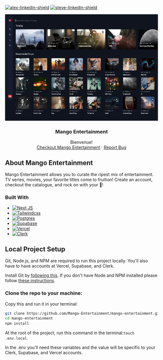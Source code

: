 [![alex-linkedin-shield]][alex-linkedin-url]
[![steve-linkedin-shield]][steve-linkedin-url]

<div align="center">
<a href="https://github.com/grammerjam/tm-main/tree/main/project3C">
    <img src="./public/mango-entertainment.png" style="height:350px" />
  </a>

  <h3 align="center">Mango Entertainment</h3>

   <p align="center">
    Bienvenue! 
    <br />
    <a href="https://mango-entertainment.vercel.app/">Checkout Mango Entertainment</a>
    ·
    <a href="https://github.com/Mango-Entertainment/mango-entertainment/issues">Report Bug</a>
  </p>
</div>

## About Mango Entertainment

Mango Entertainment allows you to curate the ripest mix of entertainment. TV series, movies, your favorite titles come to fruition! Create an account, checkout the catalogue, and rock on with your 🥭!

### Built With

- [![Next JS]][Next-js-url]
- [![Tailwindcss]][Tailwind-url]
- [![Postgres]][Postgres-url]
- [![Supabase]][Supabase-url]
- [![Vercel]][Vercel-url]
- [![Clerk]][Clerk-url]


## Local Project Setup

Git, Node.js, and NPM are required to run this project locally.
You'll also have to have accounts at Vercel, Supabase, and Clerk.

Install Git by [following this](https://git-scm.com/book/en/v2/Getting-Started-Installing-Git). If you don't have Node and NPM installed please follow [these instructions](https://docs.npmjs.com/downloading-and-installing-node-js-and-npm).

### Clone the repo to your machine:

Copy this and run it in your terminal:

```bash
git clone https://github.com/Mango-Entertainment/mango-entertainment.git
cd mango-entertainment
npm install
```

At the root of the project, run this command in the terminal:`touch .env.local`.

In the .env you'll need these variables and the value will be specific to your Clerk, Supabase, and Vercel accounts.


<!-- LINKS -->
[alex-linkedin-shield]: https://img.shields.io/badge/-Alex's_LinkedIn-black.svg?style=for-the-badge&logo=linkedin&colorB=555
[alex-linkedin-url]: https://www.linkedin.com/in/alexcurtisslep/
[steve-linkedin-url]: https://www.linkedin.com/in/stevesmodish/
[steve-linkedin-shield]: https://img.shields.io/badge/-Steve's_LinkedIn-black.svg?style=for-the-badge&logo=linkedin&colorB=555
[Next JS]: https://img.shields.io/badge/Next-black?style=for-the-badge&logo=next.js&logoColor=white
[Next-js-url]: https://www.nextjs.org
[Tailwindcss]: https://img.shields.io/badge/Tailwind_CSS-38B2AC?style=for-the-badge&logo=tailwind-css&logoColor=white
[Tailwind-url]: https://tailwindcss.com/
[Postgres]: https://img.shields.io/badge/postgres-%23316192.svg?style=for-the-badge&logo=postgresql&logoColor=white
[Postgres-url]: https://www.postgresql.org/
[Supabase]: https://img.shields.io/badge/Supabase-3ECF8E?style=for-the-badge&logo=supabase&logoColor=white
[Supabase-url]: https://supabase.com/
[Vercel]: https://img.shields.io/badge/vercel-%23000000.svg?style=for-the-badge&logo=vercel&logoColor=white
[Vercel-url]: vercel.com/
[Clerk]: https://img.shields.io/badge/Clerk-6C47FF.svg?style=for-the-badge&logo=Clerk&logoColor=white
[Clerk-url]: https://clerk.com/
